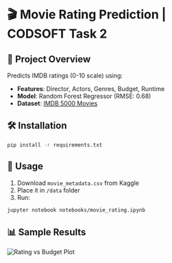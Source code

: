 # 🎬 Movie Rating Prediction | CODSOFT Task 2

## 📌 Project Overview
Predicts IMDB ratings (0-10 scale) using:
- **Features**: Director, Actors, Genres, Budget, Runtime
- **Model**: Random Forest Regressor (RMSE: 0.68)
- **Dataset**: [IMDB 5000 Movies](https://www.kaggle.com/datasets/carolzhangdc/imdb-5000-movie-dataset)

## 🛠️ Installation
```bash
pip install -r requirements.txt
```

## 🚀 Usage
1. Download `movie_metadata.csv` from Kaggle
2. Place it in `/data` folder
3. Run:
```bash
jupyter notebook notebooks/movie_rating.ipynb
```

## 📊 Sample Results
![Rating vs Budget Plot](notebooks/rating_vs_budget.png)

